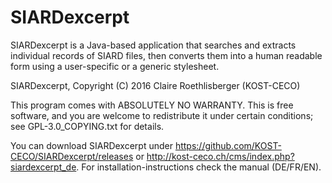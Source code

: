 SIARDexcerpt
============

SIARDexcerpt is a Java-based application that searches and extracts individual records of SIARD files, then converts them into a human readable form using a user-specific or a generic stylesheet.

SIARDexcerpt, Copyright (C) 2016 Claire Roethlisberger (KOST-CECO)

This program comes with ABSOLUTELY NO WARRANTY.
This is free software, and you are welcome to redistribute it under 
certain conditions; see GPL-3.0_COPYING.txt for details.

You can download SIARDexcerpt under https://github.com/KOST-CECO/SIARDexcerpt/releases or http://kost-ceco.ch/cms/index.php?siardexcerpt_de. 
For installation-instructions check the manual (DE/FR/EN).
